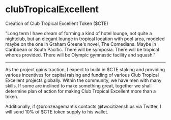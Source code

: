 # clubTropicalExcellent 

Creation of Club Tropical Excellent Token ($CTE)

"Long term I have dream of forming a kind of hotel lounge, not quite a nightclub, but an elegant lounge in tropical location with pool area, modeled maybe on the one in Graham Greene's novel, The Comedians.  Maybe in Caribbean or South Pacific.  There will be symposia.  There will be tropical whores provided. There will be Olympic gymnastic facility and squash."

_________________

As the project gains traction, I expect to build in $CTE staking and providing various incentives for capital raising and funding of various Club Tropical Excellent projects globally.  Within the community, we have men with many skills.  If some are inclined to make something great, together we shall determine plan of action for making Club Tropical Excellent more than a token.

Additionally, if @bronzeagemantis contacts @twocitizenships via Twitter, I will send 10% of $CTE token supply to his wallet. 

